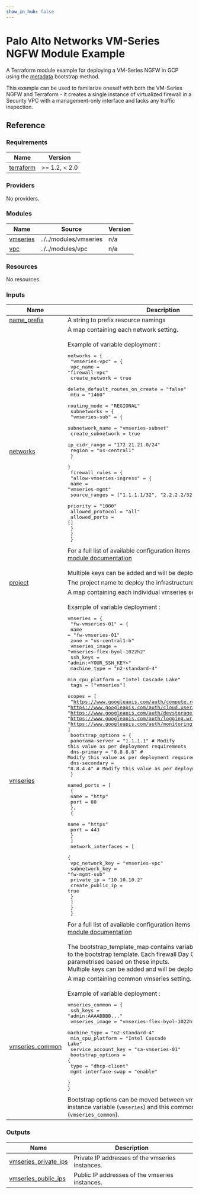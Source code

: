 ```yaml
---
show_in_hub: false
---
```

# Palo Alto Networks VM-Series NGFW Module Example

A Terraform module example for deploying a VM-Series NGFW in GCP using the [metadata](https://docs.paloaltonetworks.com/vm-series/10-2/vm-series-deployment/bootstrap-the-vm-series-firewall/choose-a-bootstrap-method#idf6412176-e973-488e-9d7a-c568fe1e33a9) bootstrap method.

This example can be used to familarize oneself with both the VM-Series NGFW and Terraform - it creates a single instance of virtualized firewall in a Security VPC with a management-only interface and lacks any traffic inspection.

## Reference
<!-- BEGINNING OF PRE-COMMIT-TERRAFORM DOCS HOOK -->
### Requirements

| Name | Version |
|------|---------|
| <a name="requirement_terraform"></a> [terraform](#requirement\_terraform) | >= 1.2, < 2.0 |

### Providers

No providers.

### Modules

| Name | Source | Version |
|------|--------|---------|
| <a name="module_vmseries"></a> [vmseries](#module\_vmseries) | ../../modules/vmseries | n/a |
| <a name="module_vpc"></a> [vpc](#module\_vpc) | ../../modules/vpc | n/a |

### Resources

No resources.

### Inputs

| Name | Description | Type | Default | Required |
|------|-------------|------|---------|:--------:|
| <a name="input_name_prefix"></a> [name\_prefix](#input\_name\_prefix) | A string to prefix resource namings | `string` | `""` | no |
| <a name="input_networks"></a> [networks](#input\_networks) | A map containing each network setting.<br><br>Example of variable deployment :<pre>networks = {<br>  "vmseries-vpc" = {<br>    vpc_name                        = "firewall-vpc"<br>    create_network                  = true<br>    delete_default_routes_on_create = "false"<br>    mtu                             = "1460"<br>    routing_mode                    = "REGIONAL"<br>    subnetworks = {<br>      "vmseries-sub" = {<br>        subnetwork_name   = "vmseries-subnet"<br>        create_subnetwork = true<br>        ip_cidr_range     = "172.21.21.0/24"<br>        region            = "us-central1"<br>      }<br>    }<br>    firewall_rules = {<br>      "allow-vmseries-ingress" = {<br>        name             = "vmseries-mgmt"<br>        source_ranges    = ["1.1.1.1/32", "2.2.2.2/32"]<br>        priority         = "1000"<br>        allowed_protocol = "all"<br>        allowed_ports    = []<br>      }<br>    }<br>  }</pre>For a full list of available configuration items - please refer to [module documentation](https://github.com/PaloAltoNetworks/terraform-google-vmseries-modules/tree/main/modules/vpc#input_networks)<br><br>Multiple keys can be added and will be deployed by the code | `any` | n/a | yes |
| <a name="input_project"></a> [project](#input\_project) | The project name to deploy the infrastructure in to. | `string` | `null` | no |
| <a name="input_vmseries"></a> [vmseries](#input\_vmseries) | A map containing each individual vmseries setting.<br><br>Example of variable deployment :<pre>vmseries = {<br>    "fw-vmseries-01" = {<br>      name             = "fw-vmseries-01"<br>      zone             = "us-central1-b"<br>      vmseries_image   = "vmseries-flex-byol-1022h2"<br>      ssh_keys         = "admin:<YOUR_SSH_KEY>"<br>      machine_type     = "n2-standard-4"<br>      min_cpu_platform = "Intel Cascade Lake"<br>      tags             = ["vmseries"]<br>      scopes = [<br>        "https://www.googleapis.com/auth/compute.readonly",<br>        "https://www.googleapis.com/auth/cloud.useraccounts.readonly",<br>        "https://www.googleapis.com/auth/devstorage.read_only",<br>        "https://www.googleapis.com/auth/logging.write",<br>        "https://www.googleapis.com/auth/monitoring.write",<br>      ]<br>      bootstrap_options = {<br>        panorama-server = "1.1.1.1" # Modify this value as per deployment requirements<br>        dns-primary     = "8.8.8.8" # Modify this value as per deployment requirements<br>        dns-secondary   = "8.8.4.4" # Modify this value as per deployment requirements<br>      }<br>      named_ports = [<br>        {<br>          name = "http"<br>          port = 80<br>        },<br>        {<br>          name = "https"<br>          port = 443<br>        }<br>      ]<br>      network_interfaces = [<br>        {<br>          vpc_network_key  = "vmseries-vpc"<br>          subnetwork_key   = "fw-mgmt-sub"<br>          private_ip       = "10.10.10.2"<br>          create_public_ip = true<br>        }<br>      ]<br>    }<br>  }</pre>For a full list of available configuration items - please refer to [module documentation](https://github.com/PaloAltoNetworks/terraform-google-vmseries-modules/tree/main/modules/vmseries#inputs)<br><br>The bootstrap\_template\_map contains variables that will be applied to the bootstrap template. Each firewall Day 0 bootstrap will be parametrised based on these inputs.<br>Multiple keys can be added and will be deployed by the code. | `any` | n/a | yes |
| <a name="input_vmseries_common"></a> [vmseries\_common](#input\_vmseries\_common) | A map containing common vmseries setting.<br><br>Example of variable deployment :<pre>vmseries_common = {<br>  ssh_keys            = "admin:AAAABBBB..."<br>  vmseries_image      = "vmseries-flex-byol-1022h2"<br>  machine_type        = "n2-standard-4"<br>  min_cpu_platform    = "Intel Cascade Lake"<br>  service_account_key = "sa-vmseries-01"<br>  bootstrap_options = {<br>    type                = "dhcp-client"<br>    mgmt-interface-swap = "enable"<br>  }<br>}</pre>Bootstrap options can be moved between vmseries individual instance variable (`vmseries`) and this common vmserie variable (`vmseries_common`). | `map` | `{}` | no |

### Outputs

| Name | Description |
|------|-------------|
| <a name="output_vmseries_private_ips"></a> [vmseries\_private\_ips](#output\_vmseries\_private\_ips) | Private IP addresses of the vmseries instances. |
| <a name="output_vmseries_public_ips"></a> [vmseries\_public\_ips](#output\_vmseries\_public\_ips) | Public IP addresses of the vmseries instances. |
<!-- END OF PRE-COMMIT-TERRAFORM DOCS HOOK -->